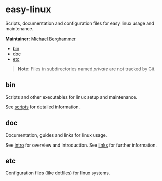 # easy-linux

Scripts, documentation and configuration files for easy linux usage and maintenance.

**Maintainer:** [Michael Berghammer](mailto:info@mbelab.de)

- [bin](#bin)
- [doc](#doc)
- [etc](#etc)

> **Note:** Files in subdirectories named *private* are not tracked by Git.

## bin

Scripts and other executables for linux setup and maintenance.

See [scripts](./doc/scripts.md) for detailed information.

## doc

Documentation, guides and links for linux usage.

See [intro](./doc/intro.md) for overview and introduction.
See [links](./doc/links.md) for further information.

## etc

Configuration files (like dotfiles) for linux systems.
